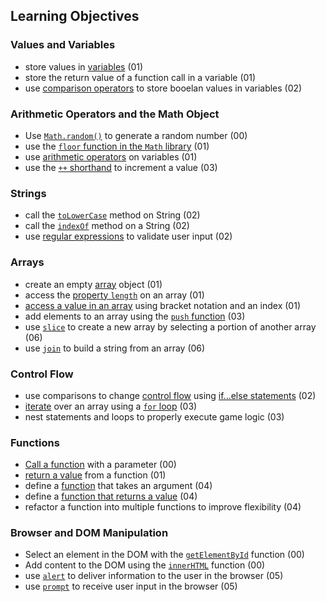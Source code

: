 ## Learning Objectives

### Values and Variables
- store values in [variables](https://developer.mozilla.org/en-US/docs/Web/JavaScript/Guide/Values,_variables,_and_literals#Declaring_variables) (01)
- store the return value of a function call in a variable (01)
- use [comparison operators](https://developer.mozilla.org/en-US/docs/Web/JavaScript/Reference/Operators/Comparison_Operators) to store booelan values in variables (02)

### Arithmetic Operators and the Math Object
- Use [`Math.random()`](https://developer.mozilla.org/en-US/docs/Web/JavaScript/Reference/Global_Objects/Math/random) to generate a random number (00)
- use the [`floor` function in the `Math` library](https://developer.mozilla.org/en-US/docs/Web/JavaScript/Reference/Global_Objects/Math/floor) (01)
- use [arithmetic operators](https://developer.mozilla.org/en-US/docs/Web/JavaScript/Reference/Operators/Arithmetic_Operators) on variables (01)
- use the [`++` shorthand](https://developer.mozilla.org/en-US/docs/Web/JavaScript/Guide/Expressions_and_Operators#Arithmetic_operators) to increment a value (03)

### Strings
- call the [`toLowerCase`](https://developer.mozilla.org/en-US/docs/Web/JavaScript/Reference/Global_Objects/String/toLowerCase) method on String (02)
- call the [`indexOf`](https://developer.mozilla.org/en-US/docs/Web/JavaScript/Reference/Global_Objects/String/indexOf) method on a String (02)
- use [regular expressions](https://developer.mozilla.org/en-US/docs/Web/JavaScript/Guide/Regular_Expressions) to validate user input (02)

### Arrays
- create an empty [array](https://developer.mozilla.org/en-US/docs/Web/JavaScript/Reference/Global_Objects/Array#Example.3A_Creating_an_array) object (01)
- access the [property `length`](https://developer.mozilla.org/en-US/docs/Web/JavaScript/Reference/Global_Objects/Array/length) on an array (01)
- [access a value in an array](https://developer.mozilla.org/en-US/docs/Web/JavaScript/Reference/Global_Objects/Array#Accessing_array_elements) using bracket notation and an index (01)
- add elements to an array using the [`push` function](https://developer.mozilla.org/en-US/docs/Web/JavaScript/Reference/Global_Objects/Array/push) (03)
- use [`slice`](https://developer.mozilla.org/en-US/docs/Web/JavaScript/Reference/Global_Objects/Array/slice) to create a new array by selecting a portion of another array (06)
- use [`join`](https://developer.mozilla.org/en-US/docs/Web/JavaScript/Reference/Global_Objects/Array/join) to build a string from an array (06)

### Control Flow
- use comparisons to change [control flow](https://developer.mozilla.org/en-US/docs/Web/JavaScript/Guide/Statements) using [if...else statements](https://developer.mozilla.org/en-US/docs/Web/JavaScript/Reference/Statements/if...else) (02)
- [iterate](https://developer.mozilla.org/en-US/docs/Web/JavaScript/Guide/Statements#for_Statement) over an array using a [`for` loop](https://developer.mozilla.org/en-US/docs/Web/JavaScript/Reference/Statements/for) (03)
- nest statements and loops to properly execute game logic (03)

### Functions 
- [Call a function](https://developer.mozilla.org/en-US/docs/Web/JavaScript/Guide/Functions#Calling_functions) with a parameter (00)
- [return a value](https://developer.mozilla.org/en-US/docs/Web/JavaScript/Reference/Functions_and_function_scope#Example:_Returning_a_formatted_number) from a function (01)
- define a [function](https://developer.mozilla.org/en-US/docs/Web/JavaScript/Guide/Functions#Defining_functions) that takes an argument (04)
- define a [function that returns a value](https://developer.mozilla.org/en-US/docs/Web/JavaScript/Reference/Functions_and_function_scope#Example:_Returning_a_formatted_number) (04)
- refactor a function into multiple functions to improve flexibility (04)

### Browser and DOM Manipulation
- Select an element in the DOM with the [`getElementById`](https://developer.mozilla.org/en-US/docs/Web/API/document.getElementById) function (00)
- Add content to the DOM using the [`innerHTML`](https://developer.mozilla.org/en-US/docs/Web/API/Element.innerHTML) function (00)
- use [`alert`](https://developer.mozilla.org/en-US/docs/Web/API/Window.alert) to deliver information to the user in the browser (05)
- use [`prompt`](https://developer.mozilla.org/en-US/docs/Web/API/Window.prompt) to receive user input in the browser (05)